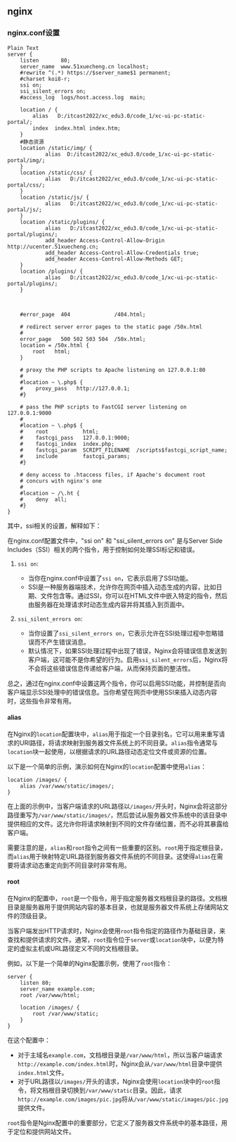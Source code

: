 ## nginx

### nginx.conf设置

```nginx
Plain Text
server {
    listen       80;
    server_name  www.51xuecheng.cn localhost;
    #rewrite ^(.*) https://$server_name$1 permanent;
    #charset koi8-r;
    ssi on;
    ssi_silent_errors on;
    #access_log  logs/host.access.log  main;

    location / {
        alias   D:/itcast2022/xc_edu3.0/code_1/xc-ui-pc-static-portal/;
        index  index.html index.htm;
    }
    #静态资源
    location /static/img/ {  
            alias  D:/itcast2022/xc_edu3.0/code_1/xc-ui-pc-static-portal/img/;
    } 
    location /static/css/ {  
            alias   D:/itcast2022/xc_edu3.0/code_1/xc-ui-pc-static-portal/css/;
    } 
    location /static/js/ {  
            alias   D:/itcast2022/xc_edu3.0/code_1/xc-ui-pc-static-portal/js/;
    } 
    location /static/plugins/ {  
            alias   D:/itcast2022/xc_edu3.0/code_1/xc-ui-pc-static-portal/plugins/;
            add_header Access-Control-Allow-Origin http://ucenter.51xuecheng.cn;  
            add_header Access-Control-Allow-Credentials true;  
            add_header Access-Control-Allow-Methods GET;
    } 
    location /plugins/ {  
            alias   D:/itcast2022/xc_edu3.0/code_1/xc-ui-pc-static-portal/plugins/;
    } 



    #error_page  404              /404.html;

    # redirect server error pages to the static page /50x.html
    #
    error_page   500 502 503 504  /50x.html;
    location = /50x.html {
        root   html;
    }

    # proxy the PHP scripts to Apache listening on 127.0.0.1:80
    #
    #location ~ \.php$ {
    #    proxy_pass   http://127.0.0.1;
    #}

    # pass the PHP scripts to FastCGI server listening on 127.0.0.1:9000
    #
    #location ~ \.php$ {
    #    root           html;
    #    fastcgi_pass   127.0.0.1:9000;
    #    fastcgi_index  index.php;
    #    fastcgi_param  SCRIPT_FILENAME  /scripts$fastcgi_script_name;
    #    include        fastcgi_params;
    #}

    # deny access to .htaccess files, if Apache's document root
    # concurs with nginx's one
    #
    #location ~ /\.ht {
    #    deny  all;
    #}
}
```

其中，ssi相关的设置，解释如下：

在nginx.conf配置文件中，"ssi on" 和 "ssi_silent_errors on" 是与Server Side Includes（SSI）相关的两个指令，用于控制如何处理SSI标记和错误。

1. `ssi on`:
   - 当你在nginx.conf中设置了`ssi on`，它表示启用了SSI功能。
   - SSI是一种服务器端技术，允许你在网页中插入动态生成的内容，比如日期、文件包含等。通过SSI，你可以在HTML文件中嵌入特定的指令，然后由服务器在处理请求时动态生成内容并将其插入到页面中。

2. `ssi_silent_errors on`:
   - 当你设置了`ssi_silent_errors on`，它表示允许在SSI处理过程中忽略错误而不产生错误消息。
   - 默认情况下，如果SSI处理过程中出现了错误，Nginx会将错误信息发送到客户端，这可能不是你希望的行为。启用`ssi_silent_errors`后，Nginx将不会将这些错误信息传递给客户端，从而保持页面的整洁性。

总之，通过在nginx.conf中设置这两个指令，你可以启用SSI功能，并控制是否向客户端显示SSI处理中的错误信息。当你希望在网页中使用SSI来插入动态内容时，这些指令非常有用。

#### alias

在Nginx的`location`配置块中，`alias`用于指定一个目录别名，它可以用来重写请求的URI路径，将请求映射到服务器文件系统上的不同目录。`alias`指令通常与`location`块一起使用，以根据请求的URL路径动态定位文件或资源的位置。

以下是一个简单的示例，演示如何在Nginx的`location`配置中使用`alias`：

```nginx
location /images/ {
    alias /var/www/static/images/;
}
```

在上面的示例中，当客户端请求的URL路径以`/images/`开头时，Nginx会将这部分路径重写为`/var/www/static/images/`，然后尝试从服务器文件系统中的该目录中提供相应的文件。这允许你将请求映射到不同的文件存储位置，而不必将其暴露给客户端。

需要注意的是，`alias`和`root`指令之间有一些重要的区别。`root`用于指定根目录，而`alias`用于映射特定URL路径到服务器文件系统的不同目录。这使得`alias`在需要将请求动态重定向到不同目录时非常有用。

#### root

在Nginx的配置中，`root`是一个指令，用于指定服务器文档根目录的路径。文档根目录是服务器用于提供网站内容的基本目录，也就是服务器文件系统上存储网站文件的顶级目录。

当客户端发出HTTP请求时，Nginx会使用`root`指令指定的路径作为基础目录，来查找和提供请求的文件。通常，`root`指令位于`server`或`location`块中，以便为特定的虚拟主机或URL路径定义不同的文档根目录。

例如，以下是一个简单的Nginx配置示例，使用了`root`指令：

```nginx
server {
    listen 80;
    server_name example.com;
    root /var/www/html;
    
    location /images/ {
        root /var/www/static;
    }
}
```

在这个配置中：

- 对于主域名`example.com`，文档根目录是`/var/www/html`，所以当客户端请求`http://example.com/index.html`时，Nginx会从`/var/www/html`目录中提供`index.html`文件。
- 对于URL路径以`/images/`开头的请求，Nginx会使用`location`块中的`root`指令，将文档根目录切换到`/var/www/static`目录。因此，请求`http://example.com/images/pic.jpg`将从`/var/www/static/images/pic.jpg`提供文件。

`root`指令是Nginx配置中的重要部分，它定义了服务器文件系统中的基本路径，用于定位和提供网站文件。